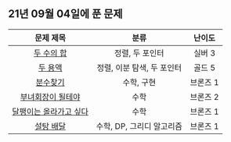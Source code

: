 ## 21년 09월 04일에 푼 문제


|문제 제목|분류|난이도|
|:---:|:---:|:---:|
|[두 수의 합](https://www.acmicpc.net/problem/3273)|정렬, 두 포인터|실버 3|
|[두 용액](https://www.acmicpc.net/problem/2470)|정렬, 이분 탐색, 두 포인터|골드 5|
|[분수찾기](https://www.acmicpc.net/problem/1193)|수학, 구현|브론즈 1|
|[부녀회장이 될테야](https://www.acmicpc.net/problem/2775)|수학|브론즈 2|
|[달팽이는 올라가고 싶다](https://www.acmicpc.net/problem/2869)|수학|브론즈 1|
|[설탕 배달](https://www.acmicpc.net/problem/2839)|수학, DP, 그리디 알고리즘|브론즈 1|
